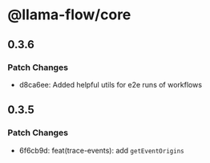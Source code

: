 # @llama-flow/core

## 0.3.6

### Patch Changes

- d8ca6ee: Added helpful utils for e2e runs of workflows

## 0.3.5

### Patch Changes

- 6f6cb9d: feat(trace-events): add `getEventOrigins`
